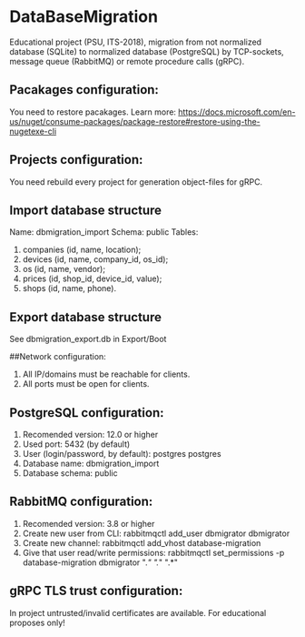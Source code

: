 # DataBaseMigration
Educational project (PSU, ITS-2018), migration from not normalized database (SQLite) to normalized database (PostgreSQL) by TCP-sockets, message queue (RabbitMQ) or remote procedure calls (gRPC).

## Pacakages configuration:
You need to restore pacakages. Learn more: https://docs.microsoft.com/en-us/nuget/consume-packages/package-restore#restore-using-the-nugetexe-cli

## Projects configuration:
You need rebuild every project for generation object-files for gRPC.

## Import database structure
Name: dbmigration_import
Schema: public
Tables:
1. companies (id, name, location);
2. devices (id, name, company_id, os_id);
3. os (id, name, vendor);
4. prices (id, shop_id, device_id, value);
5. shops (id, name, phone).

## Export database structure
See dbmigration_export.db in Export/Boot

##Network configuration:
1. All IP/domains must be reachable for clients.
2. All ports must be open for clients.

## PostgreSQL configuration:
1. Recomended version: 12.0 or higher
2. Used port: 5432 (by default)
3. User (login/password, by default): postgres postgres
4. Database name: dbmigration_import 
5. Database schema: public

## RabbitMQ configuration:
1. Recomended version: 3.8 or higher
2. Create new user from CLI: rabbitmqctl add_user dbmigrator dbmigrator
3. Create new channel: rabbitmqctl add_vhost database-migration
4. Give that user read/write permissions: rabbitmqctl set_permissions -p database-migration dbmigrator ".*" ".*" ".*"

## gRPC TLS trust configuration:
In project untrusted/invalid certificates are available. For educational proposes only!
